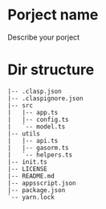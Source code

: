 # Porject name

Describe your porject

# Dir structure

```
|-- .clasp.json
|-- .claspignore.json
|-- src
|   |-- app.ts
|   |-- config.ts
|   `-- model.ts
|-- utils
|   |-- api.ts
|   |-- gasorm.ts
|   `-- helpers.ts
|-- init.ts
|-- LICENSE
|-- README.md
|-- appsscript.json
|-- package.json
`-- yarn.lock
```
